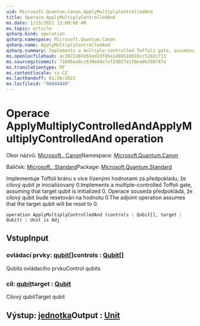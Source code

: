 ```yaml
---
uid: Microsoft.Quantum.Canon.ApplyMultiplyControlledAnd
title: Operace ApplyMultiplyControlledAnd
ms.date: 1/23/2021 12:00:00 AM
ms.topic: article
qsharp.kind: operation
qsharp.namespace: Microsoft.Quantum.Canon
qsharp.name: ApplyMultiplyControlledAnd
qsharp.summary: Implements a multiple-controlled Toffoli gate, assuming that target qubit is initialized 0.  The adjoint operation assumes that the target qubit will be reset to 0.
ms.openlocfilehash: ac3972287d55ed2df85e1d88510918cc5202c711
ms.sourcegitcommit: 71605ea9cc630e84e7ef29027e1f0ea06299747e
ms.translationtype: MT
ms.contentlocale: cs-CZ
ms.lasthandoff: 01/26/2021
ms.locfileid: "98844840"
---
```

# <a name="applymultiplycontrolledand-operation"></a><span data-ttu-id="d8695-102">Operace ApplyMultiplyControlledAnd</span><span class="sxs-lookup"><span data-stu-id="d8695-102">ApplyMultiplyControlledAnd operation</span></span>

<span data-ttu-id="d8695-103">Obor názvů: [Microsoft.. Canon](xref:Microsoft.Quantum.Canon)</span><span class="sxs-lookup"><span data-stu-id="d8695-103">Namespace: [Microsoft.Quantum.Canon](xref:Microsoft.Quantum.Canon)</span></span>

<span data-ttu-id="d8695-104">Balíček: [Microsoft.. Standard](https://nuget.org/packages/Microsoft.Quantum.Standard)</span><span class="sxs-lookup"><span data-stu-id="d8695-104">Package: [Microsoft.Quantum.Standard](https://nuget.org/packages/Microsoft.Quantum.Standard)</span></span>


<span data-ttu-id="d8695-105">Implementuje Toffoli bránu s více řízenými hodnotami za předpokladu, že cílový qubit je inicializovaný 0.</span><span class="sxs-lookup"><span data-stu-id="d8695-105">Implements a multiple-controlled Toffoli gate, assuming that target qubit is initialized 0.</span></span>  <span data-ttu-id="d8695-106">Operace souseda předpokládá, že cílový qubit bude resetován na hodnotu 0.</span><span class="sxs-lookup"><span data-stu-id="d8695-106">The adjoint operation assumes that the target qubit will be reset to 0.</span></span>

```qsharp
operation ApplyMultiplyControlledAnd (controls : Qubit[], target : Qubit) : Unit is Adj
```


## <a name="input"></a><span data-ttu-id="d8695-107">Vstup</span><span class="sxs-lookup"><span data-stu-id="d8695-107">Input</span></span>

### <a name="controls--qubit"></a><span data-ttu-id="d8695-108">ovládací prvky: [qubit](xref:microsoft.quantum.lang-ref.qubit)[]</span><span class="sxs-lookup"><span data-stu-id="d8695-108">controls : [Qubit](xref:microsoft.quantum.lang-ref.qubit)[]</span></span>

<span data-ttu-id="d8695-109">Qubits ovládacího prvku</span><span class="sxs-lookup"><span data-stu-id="d8695-109">Control qubits</span></span>


### <a name="target--qubit"></a><span data-ttu-id="d8695-110">cíl: [qubit](xref:microsoft.quantum.lang-ref.qubit)</span><span class="sxs-lookup"><span data-stu-id="d8695-110">target : [Qubit](xref:microsoft.quantum.lang-ref.qubit)</span></span>

<span data-ttu-id="d8695-111">Cílový qubit</span><span class="sxs-lookup"><span data-stu-id="d8695-111">Target qubit</span></span>



## <a name="output--unit"></a><span data-ttu-id="d8695-112">Výstup: [jednotka](xref:microsoft.quantum.lang-ref.unit)</span><span class="sxs-lookup"><span data-stu-id="d8695-112">Output : [Unit](xref:microsoft.quantum.lang-ref.unit)</span></span>

